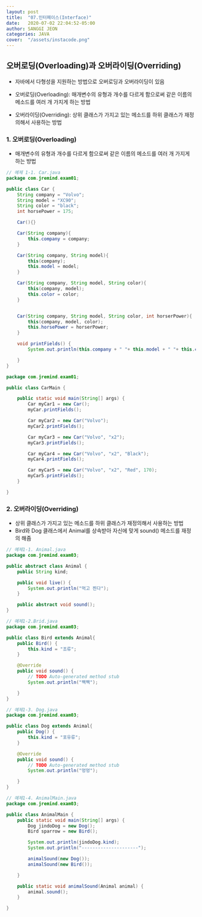```yaml
---
layout: post
title:  "07.인터페이스(Interface)"
date:   2020-07-02 22:04:52-05:00
author: SANGGI JEON
categories: JAVA
cover:  "/assets/instacode.png"
---
```


## 오버로딩(Overloading)과 오버라이딩(Overriding)

- 자바에서 다형성을 지원하는 방법으로 오버로딩과 오버라이딩이 있음

- 오버로딩(Overloading): 매개변수의 유형과 개수를 다르게 함으로써 같은 이름의 메소드를 여러 개 가지게 하는 방법
- 오버라이딩(Overriding): 상위 클래스가 가지고 있는 메소드를 하위 클래스가 재정의해서 사용하는 방법

### 1. 오버로딩(Overloading)

- 매개변수의 유형과 개수를 다르게 함으로써 같은 이름의 메소드를 여러 개 가지게 하는 방법

```java
// 예제 1-1. Car.java
package com.jremind.exam01;

public class Car {
	String company = "Volvo";
	String model = "XC90";
	String color = "black";
	int horsePower = 175;

	Car(){}

	Car(String company){
		this.company = company;
	}

	Car(String company, String model){
		this(company);
		this.model = model;
	}

	Car(String company, String model, String color){
		this(company, model);
		this.color = color;
	}


	Car(String company, String model, String color, int horserPower){
		this(company, model, color);
		this.horsePower = horserPower;
	}

	void printFields() {
		System.out.println(this.company + " "+ this.model + " "+ this.color + " "+this.horsePower);

	}
}
```

```java
package com.jremind.exam01;

public class CarMain {

	public static void main(String[] args) {
		Car myCar1 = new Car();
		myCar.printFields();

        Car myCar2 = new Car("Volvo");
		myCar2.printFields();

        Car myCar3 = new Car("Volvo", "x2");
		myCar3.printFields();

        Car myCar4 = new Car("Volvo", "x2", "Black");
		myCar4.printFields();

        Car myCar5 = new Car("Volvo", "x2", "Red", 170);
		myCar5.printFields();
	}

}
```

### 2. 오버라이딩(Overriding)

- 상위 클래스가 가지고 있는 메소드를 하위 클래스가 재정의해서 사용하는 방법
- Bird와 Dog 클래스에서 Animal를 상속받아 자신에 맞게 sound() 메소드를 재정의 해줌

```java
// 예제1-1. Animal.java
package com.jremind.exam03;

public abstract class Animal {
	public String kind;

	public void live() {
		System.out.println("먹고 찐다");
	}

	public abstract void sound();
}
```

```java
// 예제1-2.Brid.java
package com.jremind.exam03;

public class Bird extends Animal{
	public Bird() {
		this.kind = "조류";
	}

	@Override
	public void sound() {
		// TODO Auto-generated method stub
		System.out.println("짹짹");

	}
}
```

```java
// 예제1-3. Dog.java
package com.jremind.exam03;

public class Dog extends Animal{
	public Dog() {
		this.kind = "포유류";
	}

	@Override
	public void sound() {
		// TODO Auto-generated method stub
		System.out.println("멍멍");

	}
}
```

```java
// 예제1-4. AnimalMain.java
package com.jremind.exam03;

public class AnimalMain {
	public static void main(String[] args) {
		Dog jindoDog = new Dog();
		Bird sparrow = new Bird();

		System.out.println(jindoDog.kind);
		System.out.println("---------------------");

		animalSound(new Dog());
		animalSound(new Bird());

	}

	public static void animalSound(Animal animal) {
		animal.sound();
	}

}
```
